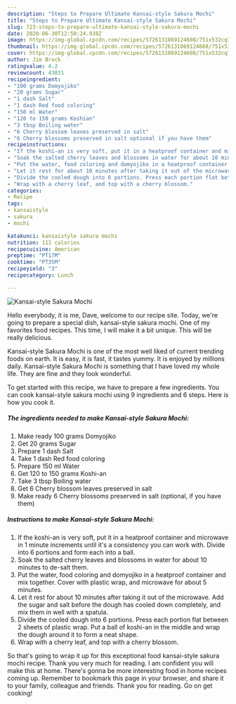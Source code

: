 ```yaml
---
description: "Steps to Prepare Ultimate Kansai-style Sakura Mochi"
title: "Steps to Prepare Ultimate Kansai-style Sakura Mochi"
slug: 723-steps-to-prepare-ultimate-kansai-style-sakura-mochi
date: 2020-06-30T12:50:24.938Z
image: https://img-global.cpcdn.com/recipes/5726131069124608/751x532cq70/kansai-style-sakura-mochi-recipe-main-photo.jpg
thumbnail: https://img-global.cpcdn.com/recipes/5726131069124608/751x532cq70/kansai-style-sakura-mochi-recipe-main-photo.jpg
cover: https://img-global.cpcdn.com/recipes/5726131069124608/751x532cq70/kansai-style-sakura-mochi-recipe-main-photo.jpg
author: Jim Brock
ratingvalue: 4.2
reviewcount: 43031
recipeingredient:
- "100 grams Domyojiko"
- "20 grams Sugar"
- "1 dash Salt"
- "1 dash Red food coloring"
- "150 ml Water"
- "120 to 150 grams Koshian"
- "3 tbsp Boiling water"
- "6 Cherry blossom leaves preserved in salt"
- "6 Cherry blossoms preserved in salt optional if you have them"
recipeinstructions:
- "If the koshi-an is very soft, put it in a heatproof container and microwave in 1 minute increments until it&#39;s a consistency you can work with. Divide into 6 portions and form each into a ball."
- "Soak the salted cherry leaves and blossoms in water for about 10 minutes to de-salt them."
- "Put the water, food coloring and domyojiko in a heatproof container and mix together. Cover with plastic wrap, and microwave for about 5 minutes."
- "Let it rest for about 10 minutes after taking it out of the microwave. Add the sugar and salt before the dough has cooled down completely, and mix them in well with a spatula."
- "Divide the cooled dough into 6 portions. Press each portion flat between 2 sheets of plastic wrap. Put a ball of koshi-an in the middle and wrap the dough around it to form a neat shape."
- "Wrap with a cherry leaf, and top with a cherry blossom."
categories:
- Recipe
tags:
- kansaistyle
- sakura
- mochi

katakunci: kansaistyle sakura mochi 
nutrition: 111 calories
recipecuisine: American
preptime: "PT17M"
cooktime: "PT35M"
recipeyield: "3"
recipecategory: Lunch

---
```



![Kansai-style Sakura Mochi](https://img-global.cpcdn.com/recipes/5726131069124608/751x532cq70/kansai-style-sakura-mochi-recipe-main-photo.jpg)

Hello everybody, it is me, Dave, welcome to our recipe site. Today, we're going to prepare a special dish, kansai-style sakura mochi. One of my favorites food recipes. This time, I will make it a bit unique. This will be really delicious.



Kansai-style Sakura Mochi is one of the most well liked of current trending foods on earth. It is easy, it is fast, it tastes yummy. It is enjoyed by millions daily. Kansai-style Sakura Mochi is something that I have loved my whole life. They are fine and they look wonderful.


To get started with this recipe, we have to prepare a few ingredients. You can cook kansai-style sakura mochi using 9 ingredients and 6 steps. Here is how you cook it.

<!--inarticleads1-->

##### The ingredients needed to make Kansai-style Sakura Mochi:

1. Make ready 100 grams Domyojiko
1. Get 20 grams Sugar
1. Prepare 1 dash Salt
1. Take 1 dash Red food coloring
1. Prepare 150 ml Water
1. Get 120 to 150 grams Koshi-an
1. Take 3 tbsp Boiling water
1. Get 6 Cherry blossom leaves preserved in salt
1. Make ready 6 Cherry blossoms preserved in salt (optional, if you have them)




<!--inarticleads2-->

##### Instructions to make Kansai-style Sakura Mochi:

1. If the koshi-an is very soft, put it in a heatproof container and microwave in 1 minute increments until it&#39;s a consistency you can work with. Divide into 6 portions and form each into a ball.
1. Soak the salted cherry leaves and blossoms in water for about 10 minutes to de-salt them.
1. Put the water, food coloring and domyojiko in a heatproof container and mix together. Cover with plastic wrap, and microwave for about 5 minutes.
1. Let it rest for about 10 minutes after taking it out of the microwave. Add the sugar and salt before the dough has cooled down completely, and mix them in well with a spatula.
1. Divide the cooled dough into 6 portions. Press each portion flat between 2 sheets of plastic wrap. Put a ball of koshi-an in the middle and wrap the dough around it to form a neat shape.
1. Wrap with a cherry leaf, and top with a cherry blossom.




So that's going to wrap it up for this exceptional food kansai-style sakura mochi recipe. Thank you very much for reading. I am confident you will make this at home. There's gonna be more interesting food in home recipes coming up. Remember to bookmark this page in your browser, and share it to your family, colleague and friends. Thank you for reading. Go on get cooking!
